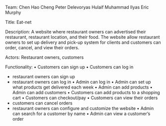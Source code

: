 Team: Chen Hao Cheng
      Peter Delevoryas
      Hulaif Muhammad Ilyas
      Eric Murphy

Title: Eat-net

Description: A website where restaurant owners can advertised their restaurant, restaurant location, and their food. The website allow restaurant owners to set up delivery and pick-up system for clients and customers can order, cancel, and view their orders.

Actors: Restaurant owners, customers

Functionality:
  • Customers can sign up
  • Customers can log in
  * restaurant owners can sign up
  * restaurant owners can log in
  • Admin can log in
  • Admin can set up what products get delivered each week
  • Admin can add products
  • Admin can add customers
  • Customers can add products to a shopping cart
  • Customers can checkout/pay
  • Customers can view their orders
  * customers can cancel orders
  * restaurant owners can configure and customize the website
  • Admin can search for a customer by name
  • Admin can view a customer’s order
